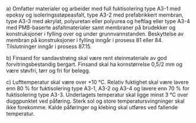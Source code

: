 a) Omfatter materialer og arbeider med full fuktisolering type A3-1 med epoksy og isoleringsstøpeasfalt, type A3-2 med prefabrikkert membran, type A3-3 med akrylat, polyuretan eller polyurea og heftlag eller type A3-4 med PMB-baserte asfaltmaterialer samt membraner på brudekker og konstruksjoner i fylling over og under grunnvannstanden. Beskyttelse av membran på konstruksjoner i fylling inngår i prosess 81 eller 84.
Tilslutninger inngår i prosess 87.15.

b) Finsand for sandavstrøing skal være rent steinmateriale av god forvitringsbestandig bergart. Finsand skal ha kornstørrelse 0,5/2 mm og være støvfri, tørr og fri for belegg.

c) Lufttemperatur skal være over +10 °C. Relativ fuktighet skal være lavere enn 80 % for fuktisolering type A3-1, A3-2 og A3-4 og lavere enn 70 % for fuktisolering type A3-3. Underlagets temperatur skal ligge minst 3 °C over duggpunktet ved påføring. Sterk sol og store temperatursvingninger skal ikke forekomme. Kalde påføringer og klebing skal utføres ved fallende temperatur.

